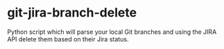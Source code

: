 # git-jira-branch-delete
Python script which will parse your local Git branches and using the JIRA API  delete them based on their Jira status.
